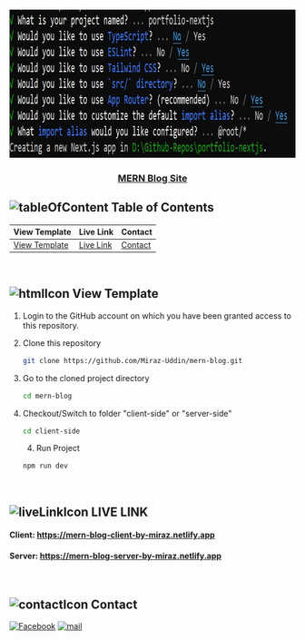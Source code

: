 <br />
 <p align="center">
    <img src="./installation-guide.jpg" alt="Logo" width="909" height="261" />
    <h3 align="center "><a href="https://mern-blog-client-by-miraz.netlify.app" target="_blank" >MERN Blog Site</a></h3>
</p>

<!-- TABLE OF CONTENTS -->

## ![tableOfContent][tableofcontent-shield] Table of Contents

| View Template                    | Live Link                | Contact              |
| -------------------------------- | ------------------------ | -------------------- |
| [View Template](#-view-template) | [Live Link](#-live-link) | [Contact](#-contact) |

<br>

<!-- View Template -->

## ![htmlIcon][htmlicon-shield] View Template

1. Login to the GitHub account on which you have been granted access to this repository.

2. Clone this repository
   ```sh
   git clone https://github.com/Miraz-Uddin/mern-blog.git
   ```
3. Go to the cloned project directory
   ```sh
   cd mern-blog
   ```
4. Checkout/Switch to folder "client-side" or "server-side"
   ```sh
   cd client-side
   ```
   4. Run Project
   ```sh
   npm run dev
   ```

<br>

<!-- LIVE LINK  -->

## ![liveLinkIcon][live-link-icon-shield] LIVE LINK

#### Client: https://mern-blog-client-by-miraz.netlify.app

#### Server: https://mern-blog-server-by-miraz.netlify.app

<br>

<!-- Contact  -->

## ![contactIcon][contacticon-shield] Contact

[![Facebook][facebook-shield]][facebook-url]
[![mail][mail-shield]][mail-url]

<!-- MARKDOWN LINKS & IMAGES -->

[facebook-shield]: https://img.shields.io/badge/-Facebook-black.svg?style=flat-square&logo=facebook&color=555&logoColor=white
[facebook-url]: https://www.facebook.com/profile.php?id=100083946927748
[thumbnail-shield]: https://i.ibb.co/d6hxnvd/Screenshot-50.png
[mail-shield]: https://img.shields.io/badge/%F0%9F%93%A7%20Email-mirazuddin0623%40gmail.com-blueviolet
[mail-url]: mailto:mirazuddin0623@gmail.com
[tableofcontent-shield]: https://img.icons8.com/external-flatart-icons-flat-flatarticons/28/undefined/external-direction-business-and-teamwork-flatart-icons-flat-flatarticons.png
[htmlicon-shield]: https://img.icons8.com/external-flaticons-flat-flat-icons/28/undefined/external-html-computer-programming-flaticons-flat-flat-icons.png
[contacticon-shield]: https://img.icons8.com/external-flaticons-lineal-color-flat-icons/28/undefined/external-support-communication-media-flaticons-lineal-color-flat-icons.png
[live-link-icon-shield]: https://img.icons8.com/nolan/28/domain.png
